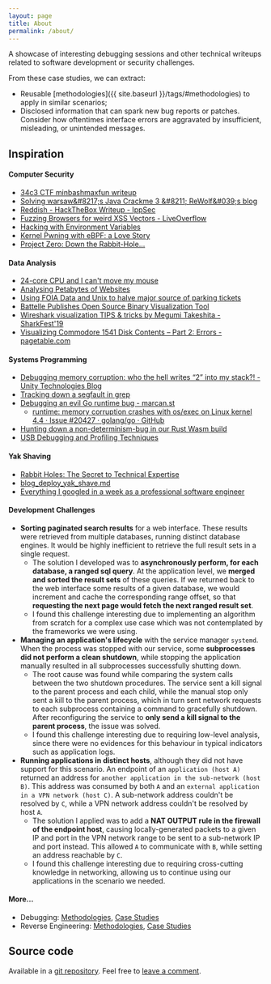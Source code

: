 ```yaml
---
layout: page
title: About
permalink: /about/
---
```


A showcase of interesting debugging sessions and other technical writeups related to software development or security challenges.

From these case studies, we can extract:

- Reusable [methodologies]({{ site.baseurl }}/tags/#methodologies) to apply in similar scenarios;
- Disclosed information that can spark new bug reports or patches. Consider how oftentimes interface errors are aggravated by insufficient, misleading, or unintended messages.

## Inspiration

#### Computer Security

- [34c3 CTF minbashmaxfun writeup](https://medium.com/@orik_/34c3-ctf-minbashmaxfun-writeup-4470b596df60)
- [Solving warsaw&\#8217;s Java Crackme 3 &\#8211; ReWolf&\#039;s blog](http://blog.rewolf.pl/blog/?p=856)
- [Reddish \- HackTheBox Writeup \- IppSec](https://www.youtube.com/watch?v=Yp4oxoQIBAM)
- [Fuzzing Browsers for weird XSS Vectors \- LiveOverflow](https://www.youtube.com/watch?v=yq_P3dzGiK4)
- [Hacking with Environment Variables](https://www.elttam.com/blog/env/)
- [Kernel Pwning with eBPF: a Love Story](https://www.graplsecurity.com/post/kernel-pwning-with-ebpf-a-love-story)
- [Project Zero: Down the Rabbit\-Hole\.\.\.](https://googleprojectzero.blogspot.com/2019/08/down-rabbit-hole.html)

#### Data Analysis

- [24\-core CPU and I can't move my mouse](https://randomascii.wordpress.com/2017/07/09/24-core-cpu-and-i-cant-move-my-mouse/)
- [Analysing Petabytes of Websites](https://tech.marksblogg.com/petabytes-of-website-data-spark-emr.html)
- [Using FOIA Data and Unix to halve major source of parking tickets](https://mchap.io/using-foia-data-and-unix-to-halve-major-source-of-parking-tickets.html)
- [Battelle Publishes Open Source Binary Visualization Tool](https://inside.battelle.org/blog-details/battelle-publishes-open-source-binary-visualization-tool)
- [Wireshark visualization TIPS & tricks by Megumi Takeshita \- SharkFest'19](https://sharkfestus.wireshark.org/assets/presentations19/28-37.pdf)
- [Visualizing Commodore 1541 Disk Contents – Part 2: Errors - pagetable\.com](https://www.pagetable.com/?p=1356)

#### Systems Programming

- [Debugging memory corruption: who the hell writes “2” into my stack?! \- Unity Technologies Blog](https://blogs.unity3d.com/2016/04/25/debugging-memory-corruption-who-the-hell-writes-2-into-my-stack-2/)
- [Tracking down a segfault in grep](https://blog.loadzero.com/blog/tracking-down-a-segfault-in-grep/)
- [Debugging an evil Go runtime bug \- marcan\.st](https://marcan.st/2017/12/debugging-an-evil-go-runtime-bug/)
    - [runtime: memory corruption crashes with os/exec on Linux kernel 4\.4 · Issue \#20427 · golang/go · GitHub](https://github.com/golang/go/issues/20427)
- [Hunting down a non\-determinism\-bug in our Rust Wasm build](https://dev.to/gnunicorn/hunting-down-a-non-determinism-bug-in-our-rust-wasm-build-4fk1)
- [USB Debugging and Profiling Techniques](https://elinux.org/images/1/17/USB_Debugging_and_Profiling_Techniques.pdf)

#### Yak Shaving

- [Rabbit Holes: The Secret to Technical Expertise](http://blog.bityard.net/articles/2019/August/rabbit-holes-the-secret-to-technical-expertise.html)
- [blog_deploy_yak_shave.md](https://gist.github.com/trptcolin/3353806872d367819f0709c4607acbb8)
- [Everything I googled in a week as a professional software engineer](https://localghost.dev/2019/09/everything-i-googled-in-a-week-as-a-professional-software-engineer/)

#### Development Challenges

- **Sorting paginated search results** for a web interface. These results were retrieved from multiple databases, running distinct database engines. It would be highly inefficient to retrieve the full result sets in a single request.
    - The solution I developed was to **asynchronously perform, for each database, a ranged sql query**. At the application level, we **merged and sorted the result sets** of these queries. If we returned back to the web interface some results of a given database, we would increment and cache the corresponding range offset, so that **requesting the next page would fetch the next ranged result set**.
    - I found this challenge interesting due to implementing an algorithm from scratch for a complex use case which was not contemplated by the frameworks we were using.
- **Managing an application's lifecycle** with the service manager `systemd`. When the process was stopped with our service, some **subprocesses did not perform a clean shutdown**, while stopping the application manually resulted in all subprocesses successfully shutting down.
    - The root cause was found while comparing the system calls between the two shutdown procedures. The service sent a kill signal to the parent process and each child, while the manual stop only sent a kill to the parent process, which in turn sent network requests to each subprocess containing a command to gracefully shutdown. After reconfiguring the service to **only send a kill signal to the parent process**, the issue was solved.
    - I found this challenge interesting due to requiring low-level analysis, since there were no evidences for this behaviour in typical indicators such as application logs.
- **Running applications in distinct hosts**, although they did not have support for this scenario. An endpoint of an `application (host A)` returned an address for `another application in the sub-network (host B)`. This address was consumed by both `A` and an `external application in a VPN network (host C)`. A sub-network address couldn't be resolved by `C`, while a VPN network address couldn't be resolved by host `A`.
    - The solution I applied was to add a **NAT OUTPUT rule in the firewall of the endpoint host**, causing locally-generated packets to a given IP and port in the VPN network range to be sent to a sub-network IP and port instead. This allowed `A` to communicate with `B`, while setting an address reachable by `C`.
    - I found this challenge interesting due to requiring cross-cutting knowledge in networking, allowing us to continue using our applications in the scenario we needed.

#### More...

- Debugging: [Methodologies](https://github.com/nevesnunes/env/blob/master/common/code/cheats/debug.md#methodologies), [Case Studies](https://github.com/nevesnunes/env/blob/master/common/code/cheats/debug.md#case-studies)
- Reverse Engineering: [Methodologies](https://github.com/nevesnunes/env/blob/master/common/code/cheats/reversing.md#methodologies), [Case Studies](https://github.com/nevesnunes/env/blob/master/common/code/cheats/reversing.md#case-studies)

## Source code

Available in a [git repository](https://github.com/nevesnunes/blog/tree/gh-pages). Feel free to [leave a comment](https://github.com/nevesnunes/blog/issues).

